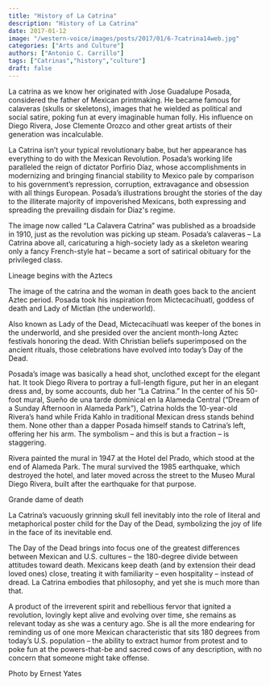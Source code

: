 ```yaml
---
title: "History of La Catrina"
description: "History of La Catrina"
date: 2017-01-12
image: "/western-voice/images/posts/2017/01/6-7catrina14web.jpg"
categories: ["Arts and Culture"]
authors: ["Antonio C. Carrillo"]
tags: ["Catrinas","history","culture"]
draft: false
---
```

La catrina as we know her originated with Jose Guadalupe Posada, considered the father of Mexican printmaking. He became famous for calaveras (skulls or skeletons), images that he wielded as political and social satire, poking fun at every imaginable human folly. His influence on Diego Rivera, Jose Clemente Orozco and other great artists of their generation was incalculable.

La Catrina isn’t your typical revolutionary babe, but her appearance has everything to do with the Mexican Revolution. Posada’s working life paralleled the reign of dictator Porfirio Díaz, whose accomplishments in modernizing and bringing financial stability to Mexico pale by comparison to his government’s repression, corruption, extravagance and obsession with all things European. Posada’s illustrations brought the stories of the day to the illiterate majority of impoverished Mexicans, both expressing and spreading the prevailing disdain for Diaz's regime.

The image now called “La Calavera Catrina” was published as a broadside in 1910, just as the revolution was picking up steam. Posada’s calaveras – La Catrina above all, caricaturing a high-society lady as a skeleton wearing only a fancy French-style hat – became a sort of satirical obituary for the privileged class.

Lineage begins with the Aztecs

The image of the catrina and the woman in death goes back to the ancient Aztec period. Posada took his inspiration from Mictecacihuatl, goddess of death and Lady of Mictlan (the underworld).

Also known as Lady of the Dead, Mictecacihuatl was keeper of the bones in the underworld, and she presided over the ancient month-long Aztec festivals honoring the dead. With Christian beliefs superimposed on the ancient rituals, those celebrations have evolved into today’s Day of the Dead.

Posada’s image was basically a head shot, unclothed except for the elegant hat. It took Diego Rivera to portray a full-length figure, put her in an elegant dress and, by some accounts, dub her “La Catrina.” In the center of his 50-foot mural, Sueño de una tarde dominical en la Alameda Central (“Dream of a Sunday Afternoon in Alameda Park”), Catrina holds the 10-year-old Rivera’s hand while Frida Kahlo in traditional Mexican dress stands behind them. None other than a dapper Posada himself stands to Catrina’s left, offering her his arm. The symbolism – and this is but a fraction – is staggering.

Rivera painted the mural in 1947 at the Hotel del Prado, which stood at the end of Alameda Park. The mural survived the 1985 earthquake, which destroyed the hotel, and later moved across the street to the Museo Mural Diego Rivera, built after the earthquake for that purpose.

Grande dame of death

La Catrina’s vacuously grinning skull fell inevitably into the role of literal and metaphorical poster child for the Day of the Dead, symbolizing the joy of life in the face of its inevitable end.

The Day of the Dead brings into focus one of the greatest differences between Mexican and U.S. cultures – the 180-degree divide between attitudes toward death. Mexicans keep death (and by extension their dead loved ones) close, treating it with familiarity – even hospitality – instead of dread. La Catrina embodies that philosophy, and yet she is much more than that.

A product of the irreverent spirit and rebellious fervor that ignited a revolution, lovingly kept alive and evolving over time, she remains as relevant today as she was a century ago. She is all the more endearing for reminding us of one more Mexican characteristic that sits 180 degrees from today’s U.S. population – the ability to extract humor from protest and to poke fun at the powers-that-be and sacred cows of any description, with no concern that someone might take offense.

Photo by Ernest Yates